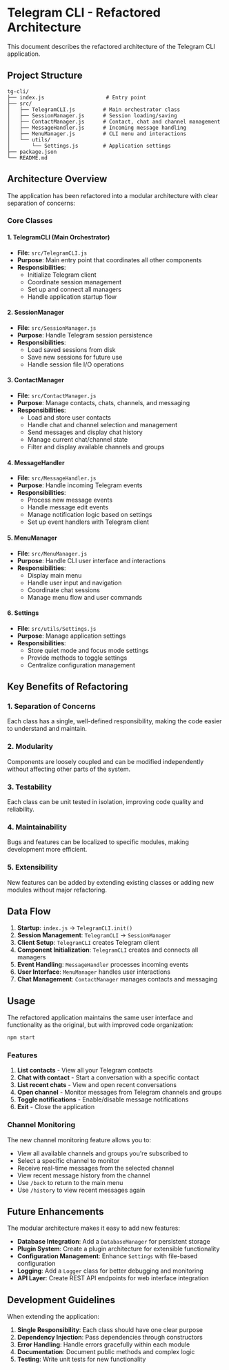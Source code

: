 # Telegram CLI - Refactored Architecture

This document describes the refactored architecture of the Telegram CLI application.

## Project Structure

```
tg-cli/
├── index.js                    # Entry point
├── src/
│   ├── TelegramCLI.js         # Main orchestrator class
│   ├── SessionManager.js      # Session loading/saving
│   ├── ContactManager.js      # Contact, chat and channel management
│   ├── MessageHandler.js      # Incoming message handling
│   ├── MenuManager.js         # CLI menu and interactions
│   └── utils/
│       └── Settings.js        # Application settings
├── package.json
└── README.md
```

## Architecture Overview

The application has been refactored into a modular architecture with clear separation of concerns:

### Core Classes

#### 1. TelegramCLI (Main Orchestrator)

- **File**: `src/TelegramCLI.js`
- **Purpose**: Main entry point that coordinates all other components
- **Responsibilities**:
  - Initialize Telegram client
  - Coordinate session management
  - Set up and connect all managers
  - Handle application startup flow

#### 2. SessionManager

- **File**: `src/SessionManager.js`
- **Purpose**: Handle Telegram session persistence
- **Responsibilities**:
  - Load saved sessions from disk
  - Save new sessions for future use
  - Handle session file I/O operations

#### 3. ContactManager

- **File**: `src/ContactManager.js`
- **Purpose**: Manage contacts, chats, channels, and messaging
- **Responsibilities**:
  - Load and store user contacts
  - Handle chat and channel selection and management
  - Send messages and display chat history
  - Manage current chat/channel state
  - Filter and display available channels and groups

#### 4. MessageHandler

- **File**: `src/MessageHandler.js`
- **Purpose**: Handle incoming Telegram events
- **Responsibilities**:
  - Process new message events
  - Handle message edit events
  - Manage notification logic based on settings
  - Set up event handlers with Telegram client

#### 5. MenuManager

- **File**: `src/MenuManager.js`
- **Purpose**: Handle CLI user interface and interactions
- **Responsibilities**:
  - Display main menu
  - Handle user input and navigation
  - Coordinate chat sessions
  - Manage menu flow and user commands

#### 6. Settings

- **File**: `src/utils/Settings.js`
- **Purpose**: Manage application settings
- **Responsibilities**:
  - Store quiet mode and focus mode settings
  - Provide methods to toggle settings
  - Centralize configuration management

## Key Benefits of Refactoring

### 1. **Separation of Concerns**

Each class has a single, well-defined responsibility, making the code easier to understand and maintain.

### 2. **Modularity**

Components are loosely coupled and can be modified independently without affecting other parts of the system.

### 3. **Testability**

Each class can be unit tested in isolation, improving code quality and reliability.

### 4. **Maintainability**

Bugs and features can be localized to specific modules, making development more efficient.

### 5. **Extensibility**

New features can be added by extending existing classes or adding new modules without major refactoring.

## Data Flow

1. **Startup**: `index.js` → `TelegramCLI.init()`
2. **Session Management**: `TelegramCLI` → `SessionManager`
3. **Client Setup**: `TelegramCLI` creates Telegram client
4. **Component Initialization**: `TelegramCLI` creates and connects all managers
5. **Event Handling**: `MessageHandler` processes incoming events
6. **User Interface**: `MenuManager` handles user interactions
7. **Chat Management**: `ContactManager` manages contacts and messaging

## Usage

The refactored application maintains the same user interface and functionality as the original, but with improved code organization:

```bash
npm start
```

### Features

1. **List contacts** - View all your Telegram contacts
2. **Chat with contact** - Start a conversation with a specific contact
3. **List recent chats** - View and open recent conversations
4. **Open channel** - Monitor messages from Telegram channels and groups
5. **Toggle notifications** - Enable/disable message notifications
6. **Exit** - Close the application

### Channel Monitoring

The new channel monitoring feature allows you to:

- View all available channels and groups you're subscribed to
- Select a specific channel to monitor
- Receive real-time messages from the selected channel
- View recent message history from the channel
- Use `/back` to return to the main menu
- Use `/history` to view recent messages again

## Future Enhancements

The modular architecture makes it easy to add new features:

- **Database Integration**: Add a `DatabaseManager` for persistent storage
- **Plugin System**: Create a plugin architecture for extensible functionality
- **Configuration Management**: Enhance `Settings` with file-based configuration
- **Logging**: Add a `Logger` class for better debugging and monitoring
- **API Layer**: Create REST API endpoints for web interface integration

## Development Guidelines

When extending the application:

1. **Single Responsibility**: Each class should have one clear purpose
2. **Dependency Injection**: Pass dependencies through constructors
3. **Error Handling**: Handle errors gracefully within each module
4. **Documentation**: Document public methods and complex logic
5. **Testing**: Write unit tests for new functionality
